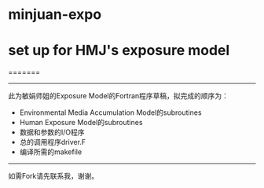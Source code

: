 # minjuan-expo

# set up for HMJ's exposure model
=======

---
此为敏娟师姐的Exposure Model的Fortran程序草稿，拟完成的顺序为：

* Environmental Media Accumulation Model的subroutines
* Human Exposure Model的subroutines
* 数据和参数的I/O程序
* 总的调用程序driver.F
* 编译所需的makefile

---
如需Fork请先联系我，谢谢。
